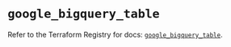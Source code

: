 # `google_bigquery_table`

Refer to the Terraform Registry for docs: [`google_bigquery_table`](https://registry.terraform.io/providers/hashicorp/google/6.34.1/docs/resources/bigquery_table).
